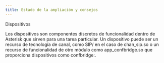 ```yaml
---
title: Estado de la ampliación y consejos
---
```



Dispositivos

Los dispositivos son componentes discretos de funcionalidad dentro de Asterisk que sirven para una tarea particular. Un dispositivo puede ser un recurso de tecnología de canal, como SIP/ en el caso de chan_sip.so o un recurso de funcionalidad de otro módulo como app_confbridge.so que proporciona dispositivos como confbridge:.
